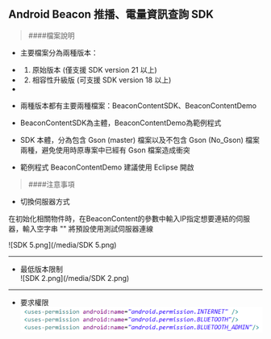 ## Android Beacon 推播、電量資訊查詢 SDK

> ####檔案說明

* 主要檔案分為兩種版本：
*   1. 原始版本 (僅支援 SDK version 21 以上)
*   2. 相容性升級版 (可支援 SDK version 18 以上)
*   
* 兩種版本都有主要兩種檔案：BeaconContentSDK、BeaconContentDemo
*   BeaconContentSDK為主體，BeaconContentDemo為範例程式

* SDK 本體，分為包含 Gson (master) 檔案以及不包含 Gson (No_Gson) 檔案兩種，避免使用時原專案中已經有 Gson 檔案造成衝突

* 範例程式 BeaconContentDemo 建議使用 Eclipse 開啟

> ####注意事項

* 切換伺服器方式

在初始化相關物件時，在BeaconContent的參數中輸入IP指定想要連結的伺服器，輸入空字串 "" 將預設使用測試伺服器連線

![SDK 5.png](/media/SDK 5.png)  

---

* 最低版本限制  
![SDK 2.png](/media/SDK 2.png)  

---

* 要求權限  
![SDK_3.png](/media/SDK_3.png)
